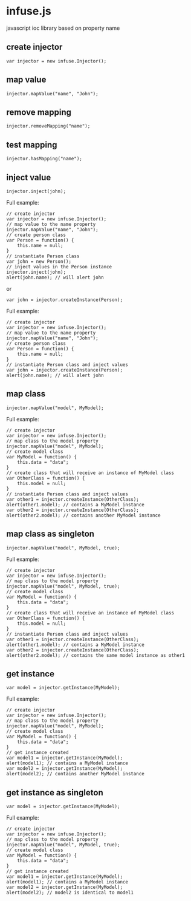 infuse.js
=========

javascript ioc library based on property name

## create injector

	var injector = new infuse.Injector();

## map value

	injector.mapValue("name", "John");

## remove mapping

	injector.removeMapping("name");

## test mapping

	injector.hasMapping("name");

## inject value

	injector.inject(john);

Full example:

	// create injector
	var injector = new infuse.Injector();
	// map value to the name property
	injector.mapValue("name", "John");
	// create person class
	var Person = function() {
		this.name = null;
	}
	// instantiate Person class
	var john = new Person();
	// inject values in the Person instance
	injector.inject(john);
	alert(john.name); // will alert john

or

	var john = injector.createInstance(Person);

Full example:

	// create injector
	var injector = new infuse.Injector();
	// map value to the name property
	injector.mapValue("name", "John");
	// create person class
	var Person = function() {
		this.name = null;
	}
	// instantiate Person class and inject values
	var john = injector.createInstance(Person);
	alert(john.name); // will alert john

## map class

	injector.mapValue("model", MyModel);

Full example:

	// create injector
	var injector = new infuse.Injector();
	// map class to the model property
	injector.mapValue("model", MyModel);
	// create model class
	var MyModel = function() {
		this.data = "data";
	}
	// create class that will receive an instance of MyModel class
	var OtherClass = function() {
		this.model = null;
	}
	// instantiate Person class and inject values
	var other1 = injector.createInstance(OtherClass);
	alert(other1.model); // contains a MyModel instance
	var other2 = injector.createInstance(OtherClass);
	alert(other2.model); // contains another MyModel instance

## map class as singleton

	injector.mapValue("model", MyModel, true);

Full example:

	// create injector
	var injector = new infuse.Injector();
	// map class to the model property
	injector.mapValue("model", MyModel, true);
	// create model class
	var MyModel = function() {
		this.data = "data";
	}
	// create class that will receive an instance of MyModel class
	var OtherClass = function() {
		this.model = null;
	}
	// instantiate Person class and inject values
	var other1 = injector.createInstance(OtherClass);
	alert(other1.model); // contains a MyModel instance
	var other2 = injector.createInstance(OtherClass);
	alert(other2.model); // contains the same model instance as other1

## get instance

	var model = injector.getInstance(MyModel);

Full example:

	// create injector
	var injector = new infuse.Injector();
	// map class to the model property
	injector.mapValue("model", MyModel);
	// create model class
	var MyModel = function() {
		this.data = "data";
	}
	// get instance created
	var model1 = injector.getInstance(MyModel);
	alert(model1); // contains a MyModel instance
	var model2 = injector.getInstance(MyModel);
	alert(model2); // contains another MyModel instance

## get instance as singleton

	var model = injector.getInstance(MyModel);

Full example:

	// create injector
	var injector = new infuse.Injector();
	// map class to the model property
	injector.mapValue("model", MyModel, true);
	// create model class
	var MyModel = function() {
		this.data = "data";
	}
	// get instance created
	var model1 = injector.getInstance(MyModel);
	alert(model1); // contains a MyModel instance
	var model2 = injector.getInstance(MyModel);
	alert(model2); // model2 is identical to model1

